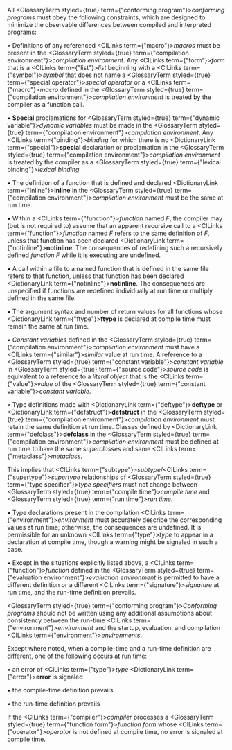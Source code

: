  



All <GlossaryTerm styled={true} term={"conforming program"}><i>conforming programs</i></GlossaryTerm> must obey the following constraints, which are designed to minimize the observable differences between compiled and interpreted programs: 



*•* Definitions of any referenced <ClLinks  term={"macro"}><i>macros</i></ClLinks> must be present in the <GlossaryTerm styled={true} term={"compilation environment"}><i>compilation environment</i></GlossaryTerm>. Any <ClLinks  term={"form"}><i>form</i></ClLinks> that is a <ClLinks  term={"list"}><i>list</i></ClLinks> beginning with a <ClLinks  term={"symbol"}><i>symbol</i></ClLinks> that does not name a <GlossaryTerm styled={true} term={"special operator"}><i>special operator</i></GlossaryTerm> or a <ClLinks  term={"macro"}><i>macro</i></ClLinks> defined in the <GlossaryTerm styled={true} term={"compilation environment"}><i>compilation environment</i></GlossaryTerm> is treated by the compiler as a function call. 



*•* **Special** proclamations for <GlossaryTerm styled={true} term={"dynamic variable"}><i>dynamic variables</i></GlossaryTerm> must be made in the <GlossaryTerm styled={true} term={"compilation environment"}><i>compilation environment</i></GlossaryTerm>. Any <ClLinks  term={"binding"}><i>binding</i></ClLinks> for which there is no <DictionaryLink  term={"special"}><b>special</b></DictionaryLink> declaration or proclamation in the <GlossaryTerm styled={true} term={"compilation environment"}><i>compilation environment</i></GlossaryTerm> is treated by the compiler as a <GlossaryTerm styled={true} term={"lexical binding"}><i>lexical binding</i></GlossaryTerm>. 



*•* The definition of a function that is defined and declared <DictionaryLink  term={"inline"}><b>inline</b></DictionaryLink> in the <GlossaryTerm styled={true} term={"compilation environment"}><i>compilation environment</i></GlossaryTerm> must be the same at run time. 



*•* Within a <ClLinks  term={"function"}><i>function</i></ClLinks> named *F*, the compiler may (but is not required to) assume that an apparent recursive call to a <ClLinks  term={"function"}><i>function</i></ClLinks> named *F* refers to the same definition of *F*, unless that function has been declared <DictionaryLink  term={"notinline"}><b>notinline</b></DictionaryLink>. The consequences of redefining such a recursively defined *function F* while it is executing are undefined. 



*•* A call within a file to a named function that is defined in the same file refers to that function, unless that function has been declared <DictionaryLink  term={"notinline"}><b>notinline</b></DictionaryLink>. The consequences are unspecified if functions are redefined individually at run time or multiply defined in the same file. 



*•* The argument syntax and number of return values for all functions whose <DictionaryLink  term={"ftype"}><b>ftype</b></DictionaryLink> is declared at compile time must remain the same at run time.  







*• Constant variables* defined in the <GlossaryTerm styled={true} term={"compilation environment"}><i>compilation environment</i></GlossaryTerm> must have a <ClLinks  term={"similar"}><i>similar</i></ClLinks> value at run time. A reference to a <GlossaryTerm styled={true} term={"constant variable"}><i>constant variable</i></GlossaryTerm> in <GlossaryTerm styled={true} term={"source code"}><i>source code</i></GlossaryTerm> is equivalent to a reference to a *literal object* that is the <ClLinks  term={"value"}><i>value</i></ClLinks> of the <GlossaryTerm styled={true} term={"constant variable"}><i>constant variable</i></GlossaryTerm>. 



*•* Type definitions made with <DictionaryLink  term={"deftype"}><b>deftype</b></DictionaryLink> or <DictionaryLink  term={"defstruct"}><b>defstruct</b></DictionaryLink> in the <GlossaryTerm styled={true} term={"compilation environment"}><i>compilation environment</i></GlossaryTerm> must retain the same definition at run time. Classes defined by <DictionaryLink  term={"defclass"}><b>defclass</b></DictionaryLink> in the <GlossaryTerm styled={true} term={"compilation environment"}><i>compilation environment</i></GlossaryTerm> must be defined at run time to have the same *superclasses* and same <ClLinks  term={"metaclass"}><i>metaclass</i></ClLinks>. 



This implies that <ClLinks  term={"subtype"}><i>subtype</i></ClLinks>/<ClLinks  term={"supertype"}><i>supertype</i></ClLinks> relationships of <GlossaryTerm styled={true} term={"type specifier"}><i>type specifiers</i></GlossaryTerm> must not change between <GlossaryTerm styled={true} term={"compile time"}><i>compile time</i></GlossaryTerm> and <GlossaryTerm styled={true} term={"run time"}><i>run time</i></GlossaryTerm>. 



*•* Type declarations present in the compilation <ClLinks  term={"environment"}><i>environment</i></ClLinks> must accurately describe the corresponding values at run time; otherwise, the consequences are undefined. It is permissible for an unknown <ClLinks  term={"type"}><i>type</i></ClLinks> to appear in a declaration at compile time, though a warning might be signaled in such a case. 



*•* Except in the situations explicitly listed above, a <ClLinks  term={"function"}><i>function</i></ClLinks> defined in the <GlossaryTerm styled={true} term={"evaluation environment"}><i>evaluation environment</i></GlossaryTerm> is permitted to have a different definition or a different <ClLinks  term={"signature"}><i>signature</i></ClLinks> at run time, and the run-time definition prevails. 



<GlossaryTerm styled={true} term={"conforming program"}><i>Conforming programs</i></GlossaryTerm> should not be written using any additional assumptions about consistency between the run-time <ClLinks  term={"environment"}><i>environment</i></ClLinks> and the startup, evaluation, and compilation <ClLinks  term={"environment"}><i>environments</i></ClLinks>. 



Except where noted, when a compile-time and a run-time definition are different, one of the following occurs at run time: 



*•* an error of <ClLinks  term={"type"}><i>type</i></ClLinks> <DictionaryLink  term={"error"}><b>error</b></DictionaryLink> is signaled 



*•* the compile-time definition prevails 



*•* the run-time definition prevails 



If the <ClLinks  term={"compiler"}><i>compiler</i></ClLinks> processes a <GlossaryTerm styled={true} term={"function form"}><i>function form</i></GlossaryTerm> whose <ClLinks  term={"operator"}><i>operator</i></ClLinks> is not defined at compile time, no error is signaled at compile time. 



